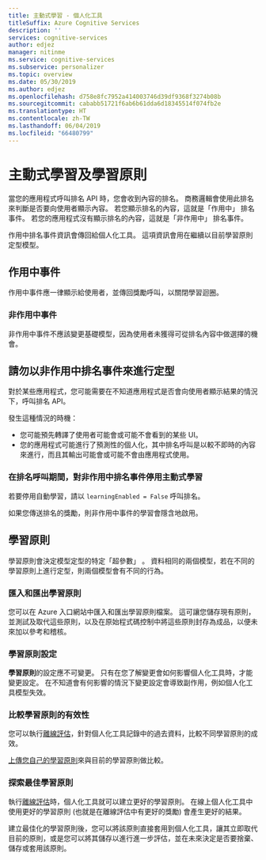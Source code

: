 ```yaml
---
title: 主動式學習 - 個人化工具
titleSuffix: Azure Cognitive Services
description: ''
services: cognitive-services
author: edjez
manager: nitinme
ms.service: cognitive-services
ms.subservice: personalizer
ms.topic: overview
ms.date: 05/30/2019
ms.author: edjez
ms.openlocfilehash: d758e8fc7952a414003746d39df9368f3274b08b
ms.sourcegitcommit: cababb51721f6ab6b61dda6d18345514f074fb2e
ms.translationtype: HT
ms.contentlocale: zh-TW
ms.lasthandoff: 06/04/2019
ms.locfileid: "66480799"
---
```

# <a name="active-learning-and-learning-policies"></a>主動式學習及學習原則 

當您的應用程式呼叫排名 API 時，您會收到內容的排名。 商務邏輯會使用此排名來判斷是否要向使用者顯示內容。 若您顯示排名的內容，這就是「作用中」  排名事件。 若您的應用程式沒有顯示排名的內容，這就是「非作用中」  排名事件。 

作用中排名事件資訊會傳回給個人化工具。 這項資訊會用在繼續以目前學習原則定型模型。

## <a name="active-events"></a>作用中事件

作用中事件應一律顯示給使用者，並傳回獎勵呼叫，以關閉學習迴圈。 

### <a name="inactive-events"></a>非作用中事件 

非作用中事件不應該變更基礎模型，因為使用者未獲得可從排名內容中做選擇的機會。

## <a name="dont-train-with-inactive-rank-events"></a>請勿以非作用中排名事件來進行定型 

對於某些應用程式，您可能需要在不知道應用程式是否會向使用者顯示結果的情況下，呼叫排名 API。 

發生這種情況的時機：

* 您可能預先轉譯了使用者可能會或可能不會看到的某些 UI。 
* 您的應用程式可能進行了預測性的個人化，其中排名呼叫是以較不即時的內容來進行，而且其輸出可能會或可能不會由應用程式使用。 

### <a name="disable-active-learning-for-inactive-rank-events-during-rank-call"></a>在排名呼叫期間，對非作用中排名事件停用主動式學習

若要停用自動學習，請以 `learningEnabled = False` 呼叫排名。

如果您傳送排名的獎勵，則非作用中事件的學習會隱含地啟用。

## <a name="learning-policies"></a>學習原則

學習原則會決定模型定型的特定「超參數」  。 資料相同的兩個模型，若在不同的學習原則上進行定型，則兩個模型會有不同的行為。

### <a name="importing-and-exporting-learning-policies"></a>匯入和匯出學習原則

您可以在 Azure 入口網站中匯入和匯出學習原則檔案。 這可讓您儲存現有原則，並測試及取代這些原則，以及在原始程式碼控制中將這些原則封存為成品，以便未來加以參考和稽核。

### <a name="learning-policy-settings"></a>學習原則設定

**學習原則**的設定應不可變更。 只有在您了解變更會如何影響個人化工具時，才能變更設定。 在不知道會有何影響的情況下變更設定會導致副作用，例如個人化工具模型失效。

### <a name="comparing-effectiveness-of-learning-policies"></a>比較學習原則的有效性

您可以執行[離線評估](concepts-offline-evaluation.md)，針對個人化工具記錄中的過去資料，比較不同學習原則的成效。

[上傳您自己的學習原則](how-to-offline-evaluation.md)來與目前的學習原則做比較。

### <a name="discovery-of-optimized-learning-policies"></a>探索最佳學習原則

執行[離線評估](how-to-offline-evaluation.md)時，個人化工具就可以建立更好的學習原則。 在線上個人化工具中使用更好的學習原則 (也就是在離線評估中有更好的獎勵) 會產生更好的結果。

建立最佳化的學習原則後，您可以將該原則直接套用到個人化工具，讓其立即取代目前的原則，或是您可以將其儲存以進行進一步評估，並在未來決定是否要捨棄、儲存或套用該原則。